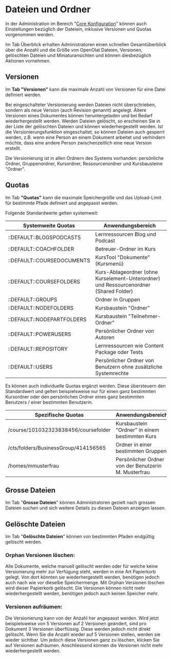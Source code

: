 # Dateien und Ordner

In der Administration im Bereich "[Core Konfiguration](Core_functions.de.md)" können auch Einstellungen bezüglich
der Dateiein, inklusive Versionen und Quotas vorgenommen werden.

Im Tab Überblick erhalten Administratoren einen schnellen Gesamtüberblick über
die Anzahl und die Größe von OpenOlat Dateien, Versionen, gelöschten Dateien
und Miniaturansichten und können diesbezüglich Aktionen vornehmen.

## Versionen

Im **Tab "Versionen"** kann die maximale Anzahl von Versionen für eine Datei
definiert werden.

Bei eingeschalteter Versionierung werden Dateien nicht überschrieben, sondern
als neue Version (auch Revision genannt) angelegt. Ältere Versionen eines
Dokumentes können heruntergeladen und bei Bedarf wiederhergestellt werden.
Werden Dateien gelöscht, so erscheinen Sie in der Liste der gelöschten Dateien
und können wiederhergestellt werden. Ist die Versionierungsfunktion
eingeschaltet, so können Dateien auch gesperrt werden, z.B. wenn eine Person
an einem Dokument arbeitet und verhindern möchte, dass eine andere Person
zwischenzeitlich eine neue Version erstellt.

Die Versionierung ist in allen Ordnern des Systems vorhanden: persönliche
Ordner, Gruppenordner, Kursordner, Ressourcenordner und Kursbausteine
"Ordner".

## Quotas

Im Tab **"Quotas"** kann die maximale Speichergröße und das Upload-Limit für
bestimmte Pfade definiert und angepasst werden.

Folgende Standardwerte gelten systemweit:

Systemweite Quotas | Anwendungsbereich
---------|----------
::DEFAULT::BLOGSPODCASTS | Lernressourcen Blog und Podcast
::DEFAULT::COACHFOLDER | Betreuer-Ordner im Kurs
::DEFAULT::COURSEDOCUMENTS | KursTool "Dokumente" (Kursmenü)
::DEFAULT::COURSEFOLDERS | Kurs-Ablageordner (ohne Kurselement-Unterordner) und Ressourcenordner (Shared Folder)
::DEFAULT::GROUPS | Ordner in Gruppen
::DEFAULT::NODEFOLDERS | Kursbaustein "Ordner"
::DEFAULT::NODEPARTFOLDERS | Kursbaustein "Teilnehmer-Ordner"
::DEFAULT::POWERUSERS | Persönlicher Ordner von Autoren
::DEFAULT::REPOSITORY | Lernressourcen wie Content Package oder Tests
::DEFAULT::USERS | Persönlicher Ordner von Benutzern ohne zusätzliche Systemrechte

Es können auch individuelle Quotas ergänzt werden. Diese übersteuern den Standardwert und gelten beispielsweise nur für einen ganz bestimmten Kursordner oder den persönlichen Ordner eines ganz bestimmten Benutzers / einer bestimmten Benutzerin.

Spezifische Quotas | Anwendungsbereich
---------|----------
/course/101032323838456/coursefolder | Kursbaustein "Ordner" in einem bestimmten Kurs
/cts/folders/BusinessGroup/414156565 | Ordner in einer bestimmten Gruppen
/homes/mmusterfrau | Persönlicher Ordner von der Benutzerin M. Musterfrau

## Grosse Dateien

Im Tab "**Grosse Dateien**" können Administratoren gezielt nach grossen
Dateien suchen und sich weitere Details zu diesen Dateien anzeigen lassen.

## Gelöschte Dateien

Im Tab "**Gelöschte Dateien**" können von bestimmten Pfaden endgültig
gelöscht werden.

### Orphan Versionen löschen:

Alle Dokumente, welche manuell gelöscht werden oder für welche keine
Versionierung mehr zur Verfügung steht, werden in eine Art Papierkorb gelegt.
Von dort könnten sie wiederhergestellt werden, benötigen jedoch auch nach wie
vor dieselbe Speichermenge. Mit Orphan Versionen löschen wird dieser
Papierkorb gelöscht. Die Versionen können nicht mehr wiederhergestellt werden,
benötigen jedoch auch keinen Speicher mehr.  

### Versionen aufräumen:

Die Versionierung kann von der Anzahl her angepasst werden. Wird jetzt
beispielsweise von 5 Versionen auf 2 Versionen geändert, sind pro Dokument 3
Versionen überflüssig. Diese werden jedoch nicht direkt gelöscht. Wenn Sie die
Anzahl wieder auf 5 Versionen stellen, werden sie wieder sichtbar. Um jedoch
diese Versionen ganz zu löschen, klicken Sie auf Versionen aufräumen.
Anschliessend können die Versionen nicht mehr wiederhergestellt werden.

  

  

  

  

